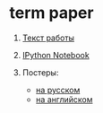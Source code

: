 # term paper

1. [Текст работы](https://github.com/olyagnilova/term-paper/blob/master/gnilova-term-paper-2-yaer.pdf)

2. [IPython Notebook](https://github.com/olyagnilova/term-paper/blob/master/notebook.ipynb)

3. Постеры:
    * [на русском](https://github.com/olyagnilova/term-paper/blob/master/poster_rus.pdf)
    * [на английском](https://github.com/olyagnilova/term-paper/blob/master/poster_eng.pdf)

